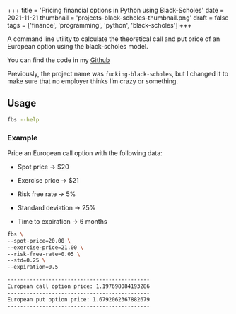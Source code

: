 +++
title = 'Pricing financial options in Python using Black-Scholes'
date = 2021-11-21
thumbnail = 'projects-black-scholes-thumbnail.png'
draft = false
tags = ['finance', 'programming', 'python', 'black-scholes']
+++

A command line utility to calculate the theoretical call and put price of an European
option using the black-scholes model.

You can find the code in my [Github](https://github.com/denniscmartin/python-black-scholes)

Previously, the project name was `fucking-black-scholes`, but I changed it to make sure
that no employer thinks I’m crazy or something.

## Usage

```bash
fbs --help
```

### Example

Price an European call option with the following data:

-   Spot price -> $20

-   Exercise price -> $21

-   Risk free rate -> 5%

-   Standard deviation -> 25%

-   Time to expiration -> 6 months

```bash
fbs \
--spot-price=20.00 \
--exercise-price=21.00 \
--risk-free-rate=0.05 \
--std=0.25 \
--expiration=0.5
```

```bash
---------------------------------------------
European call option price: 1.197698084193286
---------------------------------------------
European put option price: 1.6792062367882679
---------------------------------------------
```

